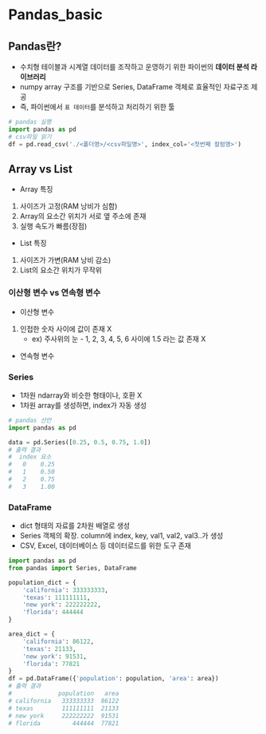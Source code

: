 # Pandas_basic

## Pandas란?
- 수치형 테이블과 시계열 데이터를 조작하고 운영하기 위한 파이썬의 **데이터 분석 라이브러리**   
- numpy array 구조를 기반으로 Series, DataFrame 객체로 효율적인 자료구조 제공
- 즉, 파이썬에서 `표 데이터`를 분석하고 처리하기 위한 툴

```python
# pandas 실행
import pandas as pd
# csv파일 읽기
df = pd.read_csv('./<폴더명>/<csv파일명>', index_col='<첫번째 컬럼명>')

```

## Array vs List
- Array 특징   
1. 사이즈가 고정(RAM 낭비가 심함)
2. Array의 요소간 위치가 서로 옆 주소에 존재
3. 실행 속도가 빠름(장점)
- List 특징
1. 사이즈가 가변(RAM 낭비 감소)
2. List의 요소간 위치가 무작위

### 이산형 변수 vs 연속형 변수
- 이산형 변수
1. 인접한 숫자 사이에 값이 존재 X
   -  ex) 주사위의 눈 - 1, 2, 3, 4, 5, 6 사이에 1.5 라는 값 존재 X
   
- 연속형 변수

### Series
- 1차원 ndarray와 비슷한 형태이나, 호환 X
- 1차원 array를 생성하면, index가 자동 생성
```python
# pandas 선언
import pandas as pd

data = pd.Series([0.25, 0.5, 0.75, 1.0])
# 출력 결과
#  index 요소
#   0    0.25
#   1    0.50
#   2    0.75
#   3    1.00
```

### DataFrame
- dict 형태의 자료를 2차원 배열로 생성
- Series 객체의 확장. column에 index, key, val1, val2, val3..가 생성
- CSV, Excel, 데이터베이스 등 데이터로드를 위한 도구 존재

```python
import pandas as pd
from pandas import Series, DataFrame

population_dict = {
    'california': 333333333,
    'texas': 111111111,
    'new york': 222222222,
    'florida': 444444
}

area_dict = {
    'california': 86122,
    'texas': 21133,
    'new york': 91531,
    'florida': 77821
}
df = pd.DataFrame({'population': population, 'area': area})
# 출력 결과
#             population   area
# california   333333333  86122
# texas        111111111  21133
# new york     222222222  91531
# florida         444444  77821
```